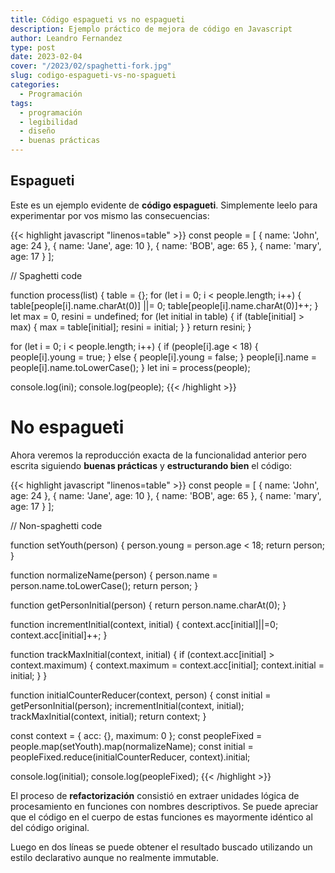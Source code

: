 ```yaml
---
title: Código espagueti vs no espagueti
description: Ejemplo práctico de mejora de código en Javascript
author: Leandro Fernandez
type: post
date: 2023-02-04
cover: "/2023/02/spaghetti-fork.jpg"
slug: codigo-espagueti-vs-no-spagueti
categories:
  - Programación
tags:
  - programación
  - legibilidad
  - diseño
  - buenas prácticas
---
```


## Espagueti

Este es un ejemplo evidente de **código espagueti**. Simplemente leelo para experimentar por vos mismo las consecuencias:

{{< highlight javascript "linenos=table" >}}
const people = [
  { name: 'John', age: 24 },
  { name: 'Jane', age: 10 },
  { name: 'BOB', age: 65 },
  { name: 'mary', age: 17 }
];

// Spaghetti code

function process(list) {
  table = {};
  for (let i = 0; i < people.length; i++) {
    table[people[i].name.charAt(0)] ||= 0;
    table[people[i].name.charAt(0)]++;
  }
  let max = 0, resini = undefined;
  for (let initial in table) {
    if (table[initial] > max) {
      max = table[initial];
      resini = initial;
    }
  }
  return resini;
}

for (let i = 0; i < people.length; i++) {
  if (people[i].age < 18) {
    people[i].young = true;
  } else {
    people[i].young = false;
  }
  people[i].name = people[i].name.toLowerCase();
}
let ini = process(people);

console.log(ini);
console.log(people);
{{< /highlight >}}

# No espagueti

Ahora veremos la reproducción exacta de la funcionalidad anterior pero escrita siguiendo **buenas prácticas** y **estructurando bien** el código:

{{< highlight javascript "linenos=table" >}}
const people = [
  { name: 'John', age: 24 },
  { name: 'Jane', age: 10 },
  { name: 'BOB', age: 65 },
  { name: 'mary', age: 17 }
];

// Non-spaghetti code

function setYouth(person) {
  person.young = person.age < 18;
  return person;
}

function normalizeName(person) {
  person.name = person.name.toLowerCase();
  return person;
}

function getPersonInitial(person) {
  return person.name.charAt(0);
}

function incrementInitial(context, initial) {
  context.acc[initial]||=0;
  context.acc[initial]++;
}

function trackMaxInitial(context, initial) {
  if (context.acc[initial] > context.maximum) {
    context.maximum = context.acc[initial];
    context.initial = initial;
  }
}

function initialCounterReducer(context, person) {
  const initial = getPersonInitial(person);
  incrementInitial(context, initial);
  trackMaxInitial(context, initial);
  return context;
}

const context = { acc: {}, maximum: 0 };
const peopleFixed = people.map(setYouth).map(normalizeName);
const initial = peopleFixed.reduce(initialCounterReducer, context).initial;

console.log(initial);
console.log(peopleFixed);
{{< /highlight >}}

El proceso de **refactorización** consistió en extraer unidades lógica de procesamiento en funciones con nombres descriptivos. Se puede apreciar que el código en el cuerpo de estas funciones es mayormente idéntico al del código original.

Luego en dos líneas se puede obtener el resultado buscado utilizando un estilo declarativo aunque no realmente immutable.